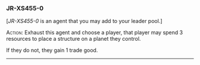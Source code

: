 ### **JR-XS455-0**

[_JR-XS455-0_ is an agent that you may add to your leader pool.]

<span style="font-variant:small-caps;">Action</span>: Exhaust this agent and choose a player, that player may spend 3 resources to place a structure on a planet they control.

If they do not, they gain 1 trade good.

---


